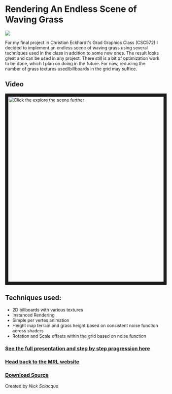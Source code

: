 # Rendering An Endless Scene of Waving Grass
![](https://github.com/nshockwa/QuarterProject_WavingGrass/blob/master/media/optimizedgif.gif)


For my final project in Christian Eckhardt's Grad Graphics Class (CSC572) I decided to implement an endless scene of waving grass using several techniques used in the class in addition to some new ones. The result looks great and can be used in any project. There still is a bit of optimization work to be done, which I plan on doing in the future. For now, reducing the number of grass textures used/billboards in the grid may suffice. 


## Video
<a href="http://www.youtube.com/watch?feature=player_embedded&v=N5Oc8EmcWQE
" target="_blank"><img src="http://img.youtube.com/vi/N5Oc8EmcWQE/0.jpg" 
alt="Click the explore the scene further" width="800" height="600" border="10" /></a>


## Techniques used: 
* 2D billboards with various textures
* Instanced Rendering
* Simple per vertex animation
* Height map terrain and grass height based on consistent noise function across shaders 
* Rotation and Scale offsets within the grid based on noise function



### [See the full presentation and step by step progression here](https://docs.google.com/presentation/d/10r9on5YsFGE0vZUnZCP3w_MOhXCNGgPbZYFf-CWu4Io/edit?usp=sharing)

### [Head back to the MRL website](http://mixedrealitylab.io/projects2.html)

### [Download Source](https://github.com/nshockwa/QuarterProject_WavingGrass/archive/master.zip)

Created by _Nick Sciacqua_

